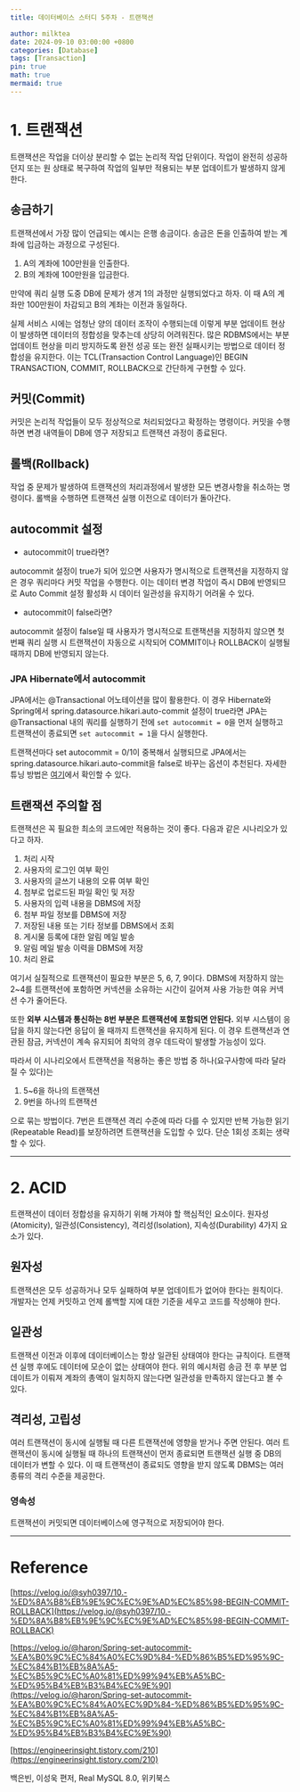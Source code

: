 ```yaml
---
title: 데이터베이스 스터디 5주차 - 트랜잭션

author: milktea
date: 2024-09-10 03:00:00 +0800
categories: [Database]
tags: [Transaction]
pin: true
math: true
mermaid: true
---
```

# 1. 트랜잭션

트랜잭션은 작업을 더이상 분리할 수 없는 논리적 작업 단위이다.
작업이 완전히 성공하던지 또는 원 상태로 복구하여 작업의 일부만 적용되는 부분 업데이트가 발생하지 않게 한다.

## 송금하기

트랜잭션에서 가장 많이 언급되는 예시는 은행 송금이다.
송금은 돈을 인출하여 받는 계좌에 입금하는 과정으로 구성된다.

1. A의 계좌에 100만원을 인출한다.
2. B의 계좌에 100만원을 입금한다.

만약에 쿼리 실행 도중 DB에 문제가 생겨 1의 과정만 실행되었다고 하자.
이 때 A의 계좌만 100만원이 차감되고 B의 계좌는 이전과 동일하다.

실제 서비스 시에는 엄청난 양의 데이터 조작이 수행되는데 이렇게 부분 업데이트 현상이 발생하면 데이터의 정합성을 맞추는데 상당히 어려워진다.
많은 RDBMS에서는 부분 업데이트 현상을 미리 방지하도록 완전 성공 또는 완전 실패시키는 방법으로 데이터 정합성을 유지한다.
이는 TCL(Transaction Control Language)인 BEGIN TRANSACTION, COMMIT, ROLLBACK으로 간단하게 구현할 수 있다.

## 커밋(Commit)

커밋은 논리적 작업들이 모두 정상적으로 처리되었다고 확정하는 명령이다.
커밋을 수행하면 변경 내역들이 DB에 영구 저장되고 트랜잭션 과정이 종료된다.

## 롤백(Rollback)

작업 중 문제가 발생하여 트랜잭션의 처리과정에서 발생한 모든 변경사항을 취소하는 명령이다.
롤백을 수행하면 트랜잭션 실행 이전으로 데이터가 돌아간다.

## autocommit 설정

- autocommit이 true라면?

autocommit 설정이 true가 되어 있으면 사용자가 명시적으로 트랜잭션을 지정하지 않은 경우 쿼리마다 커밋 작업을 수행한다.
이는 데이터 변경 작업이 즉시 DB에 반영되므로 Auto Commit 설정 활성화 시 데이터 일관성을 유지하기 어려울 수 있다.

- autocommit이 false라면?

autocommit 설정이 false일 때 사용자가 명시적으로 트랜잭션을 지정하지 않으면 첫 번째 쿼리 실행 시 트랜잭션이 자동으로 시작되어 COMMIT이나 ROLLBACK이 실행될 때까지 DB에 반영되지 않는다.

### JPA Hibernate에서 autocommit

JPA에서는 @Transactional 어노테이션을 많이 활용한다.
이 경우 Hibernate와 Spring에서 spring.datasource.hikari.auto-commit 설정이 true라면 JPA는 @Transactional 내의 쿼리를 실행하기 전에 `set autocommit = 0`을 먼저 실행하고 트랜잭션이 종료되면 `set autocommit = 1`을 다시 실행한다.

트랜잭션마다 set autocommit = 0/1이 중복해서 실행되므로 JPA에서는 spring.datasource.hikari.auto-commit을 false로 바꾸는 옵션이 추천된다.
자세한 튜닝 방법은 [여기](https://velog.io/@haron/Spring-set-autocommit-%EA%B0%9C%EC%84%A0%EC%9D%84-%ED%86%B5%ED%95%9C-%EC%84%B1%EB%8A%A5-%EC%B5%9C%EC%A0%81%ED%99%94%EB%A5%BC-%ED%95%B4%EB%B3%B4%EC%9E%90)에서 확인할 수 있다.

## 트랜잭션 주의할 점

트랜잭션은 꼭 필요한 최소의 코드에만 적용하는 것이 좋다.
다음과 같은 시나리오가 있다고 하자.

1. 처리 시작
2. 사용자의 로그인 여부 확인
3. 사용자의 글쓰기 내용의 오류 여부 확인
4. 첨부로 업로드된 파일 확인 및 저장
5. 사용자의 입력 내용을 DBMS에 저장
6. 첨부 파일 정보를 DBMS에 저장
7. 저장된 내용 또는 기타 정보를 DBMS에서 조회
8. 게시물 등록에 대한 알림 메일 발송
9. 알림 메일 발송 이력을 DBMS에 저장
10. 처리 완료

여기서 실질적으로 트랜잭션이 필요한 부분은 5, 6, 7, 9이다.
DBMS에 저장하지 않는 2~4를 트랜잭션에 포함하면 커넥션을 소유하는 시간이 길어져 사용 가능한 여유 커넥션 수가 줄어든다.

또한 **외부 시스템과 통신하는 8번 부분은 트랜잭션에 포함되면 안된다.**
외부 시스템이 응답을 하지 않는다면 응답이 올 때까지 트랜잭션을 유지하게 된다.
이 경우 트랜잭션과 연관된 잠금, 커넥션이 계속 유지되어 최악의 경우 데드락이 발생할 가능성이 있다.

따라서 이 시나리오에서 트랜잭션을 적용하는 좋은 방법 중 하나(요구사항에 따라 달라질 수 있다)는

1. 5~6을 하나의 트랜잭션
2. 9번을 하나의 트랜잭션

으로 묶는 방법이다. 7번은 트랜잭션 격리 수준에 따라 다를 수 있지만 반복 가능한 읽기(Repeatable Read)를 보장하려면 트랜잭션을 도입할 수 있다.
단순 1회성 조회는 생략할 수 있다.

---
# 2. ACID

트랜잭션이 데이터 정합성을 유지하기 위해 가져야 할 핵심적인 요소이다.
원자성(Atomicity), 일관성(Consistency), 격리성(Isolation), 지속성(Durability) 4가지 요소가 있다.

## 원자성

트랜잭션은 모두 성공하거나 모두 실패하여 부분 업데이트가 없어야 한다는 원칙이다.
개발자는 언제 커밋하고 언제 롤백할 지에 대한 기준을 세우고 코드를 작성해야 한다.

## 일관성

트랜잭션 이전과 이후에 데이터베이스는 항상 일관된 상태여야 한다는 규칙이다.
트랜잭션 실행 후에도 데이터에 모순이 없는 상태여야 한다.
위의 예시처럼 송금 전 후 부분 업데이트가 이뤄져 계좌의 총액이 일치하지 않는다면 일관성을 만족하지 않는다고 볼 수 있다.

## 격리성, 고립성

여러 트랜잭션이 동시에 실행될 때 다른 트랜잭션에 영향을 받거나 주면 안된다.
여러 트랜잭션이 동시에 실행될 때 하나의 트랜잭션이 먼저 종료되면 트랜잭션 실행 중 DB의 데이터가 변할 수 있다.
이 때 트랜잭션이 종료되도 영향을 받지 않도록 DBMS는 여러 종류의 격리 수준을 제공한다.

### 영속성

트랜잭션이 커밋되면 데이터베이스에 영구적으로 저장되어야 한다.


---
# Reference
[https://velog.io/@syh0397/10.-%ED%8A%B8%EB%9E%9C%EC%9E%AD%EC%85%98-BEGIN-COMMIT-ROLLBACK](https://velog.io/@syh0397/10.-%ED%8A%B8%EB%9E%9C%EC%9E%AD%EC%85%98-BEGIN-COMMIT-ROLLBACK)

[https://velog.io/@haron/Spring-set-autocommit-%EA%B0%9C%EC%84%A0%EC%9D%84-%ED%86%B5%ED%95%9C-%EC%84%B1%EB%8A%A5-%EC%B5%9C%EC%A0%81%ED%99%94%EB%A5%BC-%ED%95%B4%EB%B3%B4%EC%9E%90](https://velog.io/@haron/Spring-set-autocommit-%EA%B0%9C%EC%84%A0%EC%9D%84-%ED%86%B5%ED%95%9C-%EC%84%B1%EB%8A%A5-%EC%B5%9C%EC%A0%81%ED%99%94%EB%A5%BC-%ED%95%B4%EB%B3%B4%EC%9E%90)

[https://engineerinsight.tistory.com/210](https://engineerinsight.tistory.com/210)

백은빈, 이성욱 편저, Real MySQL 8.0, 위키북스
